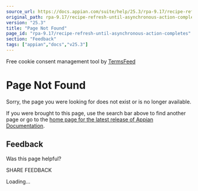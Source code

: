 ```yaml
---
source_url: https://docs.appian.com/suite/help/25.3/rpa-9.17/recipe-refresh-until-asynchronous-action-completes.html
original_path: rpa-9.17/recipe-refresh-until-asynchronous-action-completes.html
version: "25.3"
title: "Page Not Found"
page_id: "rpa-9.17/recipe-refresh-until-asynchronous-action-completes"
section: "Feedback"
tags: ["appian","docs","v25.3"]
---
```



Free cookie consent management tool by [TermsFeed](https://www.termsfeed.com/)

# Page Not Found

Sorry, the page you were looking for does not exist or is no longer available.

If you were brought to this page, use the search bar above to find another page or go to the [home page for the latest release of Appian Documentation](https://docs.appian.com/suite/help/latest/).

## Feedback

Was this page helpful?

SHARE FEEDBACK

Loading...